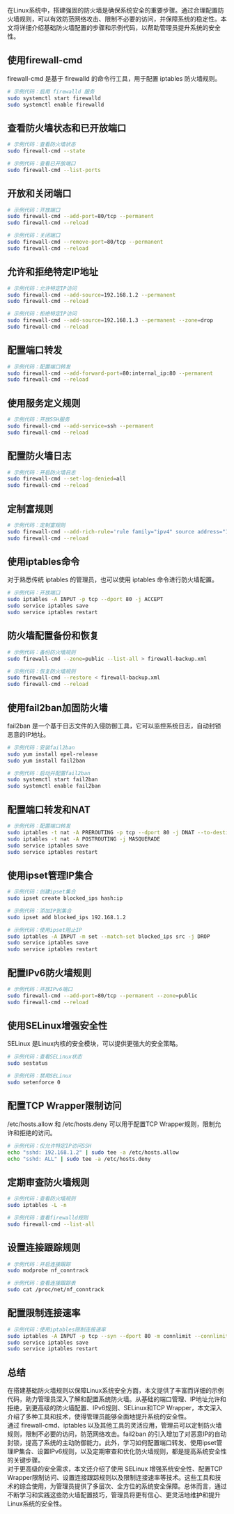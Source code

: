 在Linux系统中，搭建强固的防火墙是确保系统安全的重要步骤。通过合理配置防火墙规则，可以有效防范网络攻击、限制不必要的访问，并保障系统的稳定性。本文将详细介绍基础防火墙配置的步骤和示例代码，以帮助管理员提升系统的安全性。
<a name="T35jA"></a>
## 使用firewall-cmd
firewall-cmd 是基于 firewalld 的命令行工具，用于配置 iptables 防火墙规则。
```bash
# 示例代码：启用 firewalld 服务
sudo systemctl start firewalld
sudo systemctl enable firewalld
```
<a name="dtgl6"></a>
## 查看防火墙状态和已开放端口
```bash
# 示例代码：查看防火墙状态
sudo firewall-cmd --state
```
```bash
# 示例代码：查看已开放端口
sudo firewall-cmd --list-ports
```
<a name="U85t3"></a>
## 开放和关闭端口
```bash
# 示例代码：开放端口
sudo firewall-cmd --add-port=80/tcp --permanent
sudo firewall-cmd --reload
```
```bash
# 示例代码：关闭端口
sudo firewall-cmd --remove-port=80/tcp --permanent
sudo firewall-cmd --reload
```
<a name="BxYuO"></a>
## 允许和拒绝特定IP地址
```bash
# 示例代码：允许特定IP访问
sudo firewall-cmd --add-source=192.168.1.2 --permanent
sudo firewall-cmd --reload
```
```bash
# 示例代码：拒绝特定IP访问
sudo firewall-cmd --add-source=192.168.1.3 --permanent --zone=drop
sudo firewall-cmd --reload
```
<a name="Xsy0c"></a>
## 配置端口转发
```bash
# 示例代码：配置端口转发
sudo firewall-cmd --add-forward-port=80:internal_ip:80 --permanent
sudo firewall-cmd --reload
```
<a name="W5puU"></a>
## 使用服务定义规则
```bash
# 示例代码：开放SSH服务
sudo firewall-cmd --add-service=ssh --permanent
sudo firewall-cmd --reload
```
<a name="QtKss"></a>
## 配置防火墙日志
```bash
# 示例代码：开启防火墙日志
sudo firewall-cmd --set-log-denied=all
sudo firewall-cmd --reload
```
<a name="kg3uX"></a>
## 定制富规则
```bash
# 示例代码：定制富规则
sudo firewall-cmd --add-rich-rule='rule family="ipv4" source address="192.168.1.2" drop' --permanent
sudo firewall-cmd --reload
```
<a name="u8FPB"></a>
## 使用iptables命令
对于熟悉传统 iptables 的管理员，也可以使用 iptables 命令进行防火墙配置。
```bash
# 示例代码：开放端口
sudo iptables -A INPUT -p tcp --dport 80 -j ACCEPT
sudo service iptables save
sudo service iptables restart
```
<a name="QnGZq"></a>
## 防火墙配置备份和恢复
```bash
# 示例代码：备份防火墙规则
sudo firewall-cmd --zone=public --list-all > firewall-backup.xml
```
```bash
# 示例代码：恢复防火墙规则
sudo firewall-cmd --restore < firewall-backup.xml
sudo firewall-cmd --reload
```
<a name="T1bAS"></a>
## 使用fail2ban加固防火墙
fail2ban 是一个基于日志文件的入侵防御工具，它可以监控系统日志，自动封锁恶意的IP地址。
```bash
# 示例代码：安装fail2ban
sudo yum install epel-release
sudo yum install fail2ban
```
```bash
# 示例代码：启动并配置fail2ban
sudo systemctl start fail2ban
sudo systemctl enable fail2ban
```
<a name="XqjCC"></a>
## 配置端口转发和NAT
```bash
# 示例代码：配置端口转发
sudo iptables -t nat -A PREROUTING -p tcp --dport 80 -j DNAT --to-destination internal_ip:80
sudo iptables -t nat -A POSTROUTING -j MASQUERADE
sudo service iptables save
sudo service iptables restart
```
<a name="sOoBA"></a>
## 使用ipset管理IP集合
```bash
# 示例代码：创建ipset集合
sudo ipset create blocked_ips hash:ip
```
```bash
# 示例代码：添加IP到集合
sudo ipset add blocked_ips 192.168.1.2
```
```bash
# 示例代码：使用ipset阻止IP
sudo iptables -A INPUT -m set --match-set blocked_ips src -j DROP
sudo service iptables save
sudo service iptables restart
```
<a name="O9qj5"></a>
## 配置IPv6防火墙规则
```bash
# 示例代码：开放IPv6端口
sudo firewall-cmd --add-port=80/tcp --permanent --zone=public
sudo firewall-cmd --reload
```
<a name="Zgn1f"></a>
## 使用SELinux增强安全性
SELinux 是Linux内核的安全模块，可以提供更强大的安全策略。
```bash
# 示例代码：查看SELinux状态
sudo sestatus
```
```bash
# 示例代码：禁用SELinux
sudo setenforce 0
```
<a name="zt9BW"></a>
## 配置TCP Wrapper限制访问
/etc/hosts.allow 和 /etc/hosts.deny 可以用于配置TCP Wrapper规则，限制允许和拒绝的访问。
```bash
# 示例代码：仅允许特定IP访问SSH
echo "sshd: 192.168.1.2" | sudo tee -a /etc/hosts.allow
echo "sshd: ALL" | sudo tee -a /etc/hosts.deny
```
<a name="XDRZS"></a>
## 定期审查防火墙规则
```bash
# 示例代码：查看防火墙规则
sudo iptables -L -n
```
```bash
# 示例代码：查看firewalld规则
sudo firewall-cmd --list-all
```
<a name="kjHrw"></a>
## 设置连接跟踪规则
```bash
# 示例代码：开启连接跟踪
sudo modprobe nf_conntrack
```
```bash
# 示例代码：查看连接跟踪表
sudo cat /proc/net/nf_conntrack
```
<a name="IS3IF"></a>
## 配置限制连接速率
```bash
# 示例代码：使用iptables限制连接速率
sudo iptables -A INPUT -p tcp --syn --dport 80 -m connlimit --connlimit-above 20 --connlimit-mask 32 -j DROP
sudo service iptables save
sudo service iptables restart
```
<a name="AUpkB"></a>
## 总结
在搭建基础防火墙规则以保障Linux系统安全方面，本文提供了丰富而详细的示例代码，助力管理员深入了解和配置系统防火墙。从基础的端口管理、IP地址允许和拒绝，到更高级的防火墙配置、IPv6规则、SELinux和TCP Wrapper，本文深入介绍了多种工具和技术，使得管理员能够全面地提升系统的安全性。<br />通过 firewall-cmd、iptables 以及其他工具的灵活应用，管理员可以定制防火墙规则，限制不必要的访问，防范网络攻击。fail2ban 的引入增加了对恶意IP的自动封锁，提高了系统的主动防御能力。此外，学习如何配置端口转发、使用ipset管理IP集合、设置IPv6规则，以及定期审查和优化防火墙规则，都是提高系统安全性的关键步骤。<br />对于更高级的安全需求，本文还介绍了使用 SELinux 增强系统安全性、配置TCP Wrapper限制访问、设置连接跟踪规则以及限制连接速率等技术。这些工具和技术的综合使用，为管理员提供了多层次、全方位的系统安全保障。总体而言，通过不断学习和实践这些防火墙配置技巧，管理员将更有信心、更灵活地维护和提升Linux系统的安全性。
